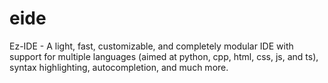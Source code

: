# eide
Ez-IDE - A light, fast, customizable, and completely modular IDE with support for multiple languages (aimed at python, cpp, html, css, js, and ts), syntax highlighting, autocompletion, and much more.

